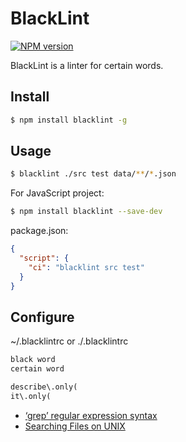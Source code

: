 # BlackLint

[![NPM version][npm-badge]][npm-url]

[npm-badge]: https://img.shields.io/npm/v/blacklint.svg?style=flat
[npm-url]: https://www.npmjs.com/package/blacklint

BlackLint is a linter for certain words.

## Install

```bash
$ npm install blacklint -g
```

## Usage

```bash
$ blacklint ./src test data/**/*.json
```

For JavaScript project:

```bash
$ npm install blacklint --save-dev
```

package.json:

```json
{
  "script": {
    "ci": "blacklint src test"
  }
}
```


## Configure

~/.blacklintrc or ./.blacklintrc

```txt
black word
certain word

describe\.only(
it\.only(
```

* [‘grep’ regular expression syntax](https://www.gnu.org/software/findutils/manual/html_node/find_html/grep-regular-expression-syntax.html)
* [Searching Files on UNIX](http://www.robelle.com/smugbook/regexpr.html)
